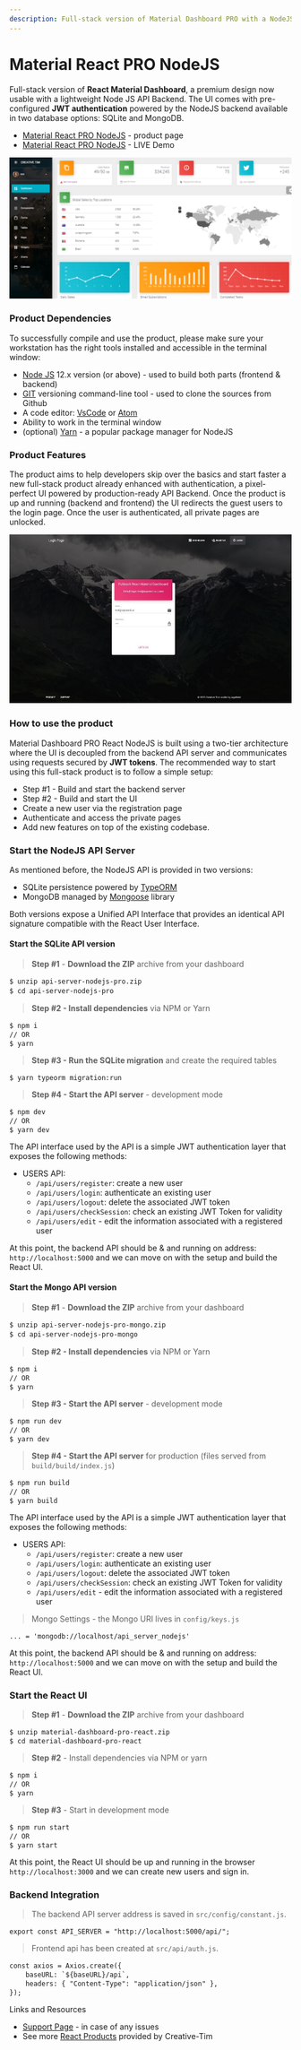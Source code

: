 ```yaml
---
description: Full-stack version of Material Dashboard PRO with a NodeJS backend
---
```


# Material React PRO NodeJS

Full-stack version of **React Material Dashboard**, a premium design now usable with a lightweight Node JS API Backend. The UI comes with pre-configured **JWT authentication** powered by the NodeJS backend available in two database options: SQLite and MongoDB. 

* [Material React PRO NodeJS](https://creative-tim.com/product/material-dashboard-pro-react-nodejs) - product page
* [Material React PRO NodeJS](https://www.creative-tim.com/live/material-dashboard-pro-react-nodejs) - LIVE Demo

![Material Dashboard React PRO - NodeJS](../.gitbook/assets/image.png)

### Product Dependencies

To successfully compile and use the product, please make sure your workstation has the right tools installed and accessible in the terminal window:

* [Node JS](https://nodejs.org/en/) 12.x version \(or above\) - used to build both parts \(frontend & backend\)
* [GIT](https://git-scm.com/) versioning command-line tool - used to clone the sources from Github
* A code editor: [VsCode](https://code.visualstudio.com/) or [Atom](https://atom.io/)
* Ability to work in the terminal window
* \(optional\) [Yarn](https://yarnpkg.com/) - a popular package manager for NodeJS 

  

### Product Features

The product aims to help developers skip over the basics and start faster a new full-stack product already enhanced with authentication, a pixel-perfect UI powered by production-ready API Backend. Once the product is up and running \(backend and frontend\) the UI redirects the guest users to the login page. Once the user is authenticated, all private pages are unlocked. 

![Material Dashboard React PRO NodeJS - Login Page](../.gitbook/assets/image%20%281%29.png)



### **How to use the product**

Material Dashboard PRO React NodeJS is built using a two-tier architecture where the UI is decoupled from the backend API server and communicates using requests secured by **JWT tokens**. The recommended way to start using this full-stack product is to follow a simple setup: 

* Step \#1 - Build and start the backend server
* Step \#2 - Build and start the UI
* Create a new user via the registration page
* Authenticate and access the private pages
* Add new features on top of the existing codebase. 



### Start the NodeJS API Server

As mentioned before, the NodeJS API is provided in two versions:

* SQLite persistence powered by [TypeORM](https://typeorm.io/#/)
* MongoDB managed by [Mongoose](https://mongoosejs.com/) library 

Both versions expose a Unified API Interface that provides an identical API signature compatible with the React User Interface. 



#### Start the SQLite API version 

> **Step \#1** - **Download the ZIP** archive from your dashboard

```bash
$ unzip api-server-nodejs-pro.zip
$ cd api-server-nodejs-pro
```

> **Step \#2 - Install dependencies** via NPM or Yarn

```text
$ npm i
// OR
$ yarn
```

> **Step \#3 - Run the SQLite migration** and create the required tables

```text
$ yarn typeorm migration:run
```

> **Step \#4 - Start the API server** - development mode

```text
$ npm dev
// OR
$ yarn dev
```

The API interface used by the API is a simple JWT authentication layer that exposes the following methods: 

* USERS API:
  * `/api/users/register`: create a new user
  * `/api/users/login`: authenticate an existing user
  * `/api/users/logout`: delete the associated JWT token
  * `/api/users/checkSession`: check an existing JWT Token for validity
  * `/api/users/edit` - edit the information associated with a registered user 

At this point, the backend API should be & and running on address: `http://localhost:5000`  and we can move on with the setup and build the React UI.



#### Start the Mongo API version

> **Step \#1** - **Download the ZIP** archive from your dashboard

```bash
$ unzip api-server-nodejs-pro-mongo.zip
$ cd api-server-nodejs-pro-mongo
```

> **Step \#2 - Install dependencies** via NPM or Yarn

```text
$ npm i
// OR
$ yarn
```

> **Step \#3 - Start the API server** - development mode

```text
$ npm run dev
// OR
$ yarn dev
```

> **Step \#4 - Start the API server** for production  \(files served from `build/build/index.js`\)

```text
$ npm run build
// OR
$ yarn build
```

The API interface used by the API is a simple JWT authentication layer that exposes the following methods: 

* USERS API:
  * `/api/users/register`: create a new user
  * `/api/users/login`: authenticate an existing user
  * `/api/users/logout`: delete the associated JWT token
  * `/api/users/checkSession`: check an existing JWT Token for validity
  * `/api/users/edit` - edit the information associated with a registered user 



> Mongo Settings - the Mongo URI lives in `config/keys.js`

```text
... = 'mongodb://localhost/api_server_nodejs'
```

At this point, the backend API should be & and running on address: `http://localhost:5000`  and we can move on with the setup and build the React UI. 



### Start the React UI 

> **Step \#1** - **Download the ZIP** archive from your dashboard

```text
$ unzip material-dashboard-pro-react.zip
$ cd material-dashboard-pro-react
```

> **Step \#2** - Install dependencies via NPM or yarn

```text
$ npm i
// OR
$ yarn
```

> **Step \#3** - Start in development mode

```text
$ npm run start 
// OR
$ yarn start
```

 At this point, the React UI should be up and running in the browser `http://localhost:3000` and we can create new users and sign in. 

  

### Backend Integration

> The backend API server address is saved in `src/config/constant.js`.

```text
export const API_SERVER = "http://localhost:5000/api/";
```

> Frontend api has been created at `src/api/auth.js`.

```text
const axios = Axios.create({
    baseURL: `${baseURL}/api`,
    headers: { "Content-Type": "application/json" },
});
```



Links and Resources

* [Support Page](https://www.creative-tim.com/support) - in case of any issues
* See more [React Products](https://www.creative-tim.com/templates/react) provided by Creative-Tim 

